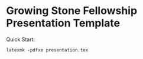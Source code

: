 # Growing Stone Fellowship Presentation Template

Quick Start:

```console
latexmk -pdfxe presentation.tex
```
